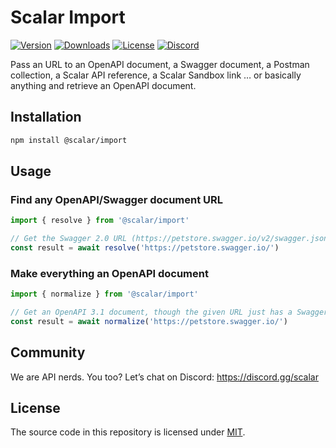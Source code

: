 # Scalar Import

[![Version](https://img.shields.io/npm/v/%40scalar/import)](https://www.npmjs.com/package/@scalar/import)
[![Downloads](https://img.shields.io/npm/dm/%40scalar/import)](https://www.npmjs.com/package/@scalar/import)
[![License](https://img.shields.io/npm/l/%40scalar%2Fimport)](https://www.npmjs.com/package/@scalar/import)
[![Discord](https://img.shields.io/discord/1135330207960678410?style=flat&color=5865F2)](https://discord.gg/scalar)

Pass an URL to an OpenAPI document, a Swagger document, a Postman collection, a Scalar API reference, a Scalar Sandbox link … or basically anything and retrieve an OpenAPI document.

## Installation

```bash
npm install @scalar/import
```

## Usage

### Find any OpenAPI/Swagger document URL

```ts
import { resolve } from '@scalar/import'

// Get the Swagger 2.0 URL (https://petstore.swagger.io/v2/swagger.json)
const result = await resolve('https://petstore.swagger.io/')
```

### Make everything an OpenAPI document

```ts
import { normalize } from '@scalar/import'

// Get an OpenAPI 3.1 document, though the given URL just has a Swagger 2.0 document
const result = await normalize('https://petstore.swagger.io/')
```

## Community

We are API nerds. You too? Let’s chat on Discord: <https://discord.gg/scalar>

## License

The source code in this repository is licensed under [MIT](https://github.com/scalar/openapi-parser/blob/main/LICENSE).
